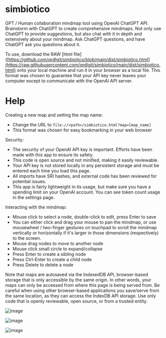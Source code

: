 # simbiotico
GPT / Human collaboration mindmap tool using OpenAI ChatGPT API.  Brainstorm with ChatGPT to create comprehensive mindmaps.  Not only use ChatGPT to provide suggestions, but also chat with it in depth and extensively about your mindmap.  Ask ChatGPT questions, and have ChatGPT ask you questions about it.

To use, download the RAW [html file]([https://github.com/qrdlgit/simbiotico/blob/main/dist/simbiotico.html](https://raw.githubusercontent.com/qrdlgit/simbiotico/main/dist/simbiotico.html) onto your local machine and run it in your browser as a local file.  This format was chosen to guarantee that your API key never leaves your computer except to communicate with the OpenAI API server.

# Help

Creating a new map and setting the map name:
- Change the URL to `file://<path>/simbiotico.html?map=[map_name]`
- This format was chosen for easy bookmarking in your web browser

Security:
- The security of your OpenAI API key is important. Efforts have been made with this app to ensure its safety.
- This code is open source and not minified, making it easily reviewable.
- Your API key is not stored locally in any persistent storage and must be entered each time you load this page.
- All imports have SRI hashes, and external code has been reviewed for potential issues.
- This app is fairly lightweight in its usage, but make sure you have a spending limit on your OpenAI account. You can see token count usage in the settings page.

Interacting with the mindmap:
- Mouse click to select a node, double-click to edit, press Enter to save
- You can either click and drag your mouse to pan the mindmap, or use mousewheel / two-finger gestures on touchpad to scroll the mindmap vertically or horizontally if it's larger in those dimensions (respectively) to the screen.
- Mouse drag nodes to move to another node
- Mouse click small circle to expand/collapse
- Press Enter to create a sibling node
- Press Ctrl-Enter to create a child node
- Press Delete to delete a node

Note that maps are autosaved via the IndexedDB API, browser-based storage that is only accessible by the same origin. In other words, your maps can only be accessed from where this page is being served from. Be careful when using other browser-based applications you save/serve from the same location, as they can access the IndexDB API storage. Use only code that is openly reviewable, open source, or from a trusted entity.

![image](https://user-images.githubusercontent.com/129564070/232127191-4db0f0e4-cc71-4b58-aa42-ba2651890a6b.png)

![image](https://user-images.githubusercontent.com/129564070/232118343-50c8f300-19d9-4a94-b08f-b2048b292fb6.png)

![image](https://user-images.githubusercontent.com/129564070/232118552-5c3df61f-de38-4213-b6ce-65d9b736e1f7.png)


